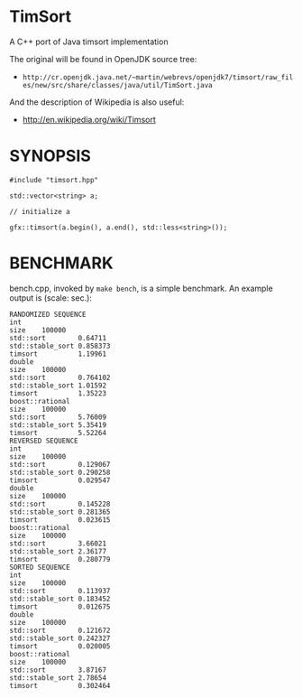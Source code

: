 TimSort
==================
A C++ port of Java timsort implementation

The original will be found in OpenJDK source tree:

* `http://cr.openjdk.java.net/~martin/webrevs/openjdk7/timsort/raw_files/new/src/share/classes/java/util/TimSort.java`

And the description of Wikipedia is also useful:

* http://en.wikipedia.org/wiki/Timsort

SYNOPSIS
==================

    #include "timsort.hpp"

    std::vector<string> a;

    // initialize a

    gfx::timsort(a.begin(), a.end(), std::less<string>());

BENCHMARK
==================
bench.cpp, invoked by `make bench`, is a simple benchmark.
An example output is (scale: sec.):

    RANDOMIZED SEQUENCE
    int
    size	100000
    std::sort        0.64711
    std::stable_sort 0.858373
    timsort          1.19961
    double
    size	100000
    std::sort        0.764102
    std::stable_sort 1.01592
    timsort          1.35223
    boost::rational
    size	100000
    std::sort        5.76009
    std::stable_sort 5.35419
    timsort          5.52264
    REVERSED SEQUENCE
    int
    size	100000
    std::sort        0.129067
    std::stable_sort 0.290258
    timsort          0.029547
    double
    size	100000
    std::sort        0.145228
    std::stable_sort 0.281365
    timsort          0.023615
    boost::rational
    size	100000
    std::sort        3.66021
    std::stable_sort 2.36177
    timsort          0.280779
    SORTED SEQUENCE
    int
    size	100000
    std::sort        0.113937
    std::stable_sort 0.183452
    timsort          0.012675
    double
    size	100000
    std::sort        0.121672
    std::stable_sort 0.242327
    timsort          0.020005
    boost::rational
    size	100000
    std::sort        3.87167
    std::stable_sort 2.78654
    timsort          0.302464

